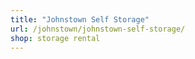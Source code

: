 ```yaml
---
title: "Johnstown Self Storage"
url: /johnstown/johnstown-self-storage/
shop: storage rental
---
```

